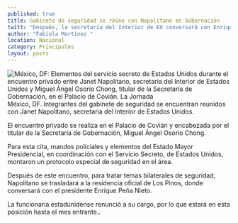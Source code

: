 ```yaml
---
published: true
title: Gabinete de seguridad se reúne con Napolitano en Gobernación
twitt: "Después, la secretaria del Interior de EU conversará con Enrique Peña Nieto en Los Pinos."
author: "Fabiola Martínez "
location: Nacional
category: Principales
layout: posts
---
```


![México, DF: Elementos del servicio secreto de Estados Unidos durante el encuentro privado entre Janet Napolitano, secretaria del Interior de Estados Unidos y Miguel Ángel Osorio Chong, titular de la Secretaría de Gobernación, en el Palacio de Covián. La Jornada](http://i.imgur.com/0IkzSWvm.jpg)México, DF. Integrantes del gabinete de seguridad se encuentran reunidos con Janet Napolitano, secretaria del Interior de Estados Unidos.
 
El encuentro privado se realiza en el Palacio de Covián y encabezada por el titular de la Secretaría de Gobernación, Miguel Ángel Osorio Chong.
 
Para esta cita, mandos policiales y elementos del Estado Mayor Presidencial, en coordinación con el Servicio Secreto, de Estados Unidos, montaron un protocolo especial de seguridad en el área.
 
Después de este encuentro, para tratar temas bilaterales de seguridad, Napolitano se trasladará a la residencia oficial de Los Pinos, donde conversará con el presidente Enrique Peña Nieto.
 
La funcionaria estadunidense renunció a su cargo, por lo que estará en esta posición hasta el mes entrante..
